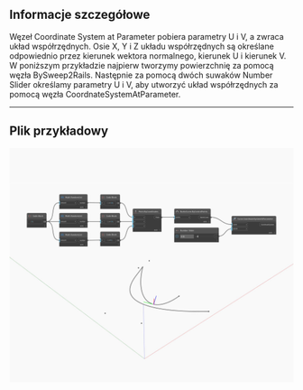 ## Informacje szczegółowe
Węzeł Coordinate System at Parameter pobiera parametry U i V, a zwraca układ współrzędnych. Osie X, Y i Z układu współrzędnych są określane odpowiednio przez kierunek wektora normalnego, kierunek U i kierunek V. W poniższym przykładzie najpierw tworzymy powierzchnię za pomocą węzła BySweep2Rails. Następnie za pomocą dwóch suwaków Number Slider określamy parametry U i V, aby utworzyć układ współrzędnych za pomocą węzła CoordnateSystemAtParameter.
___
## Plik przykładowy

![CoordinateSystemAtParameter](./Autodesk.DesignScript.Geometry.Curve.CoordinateSystemAtParameter_img.jpg)

